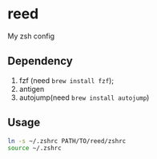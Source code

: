 # reed


My zsh config

## Dependency

1. fzf (need `brew install fzf`);
2. antigen
3. autojump(need `brew install autojump`)

## Usage

```bash
ln -s ~/.zshrc PATH/TO/reed/zshrc
source ~/.zshrc
```

